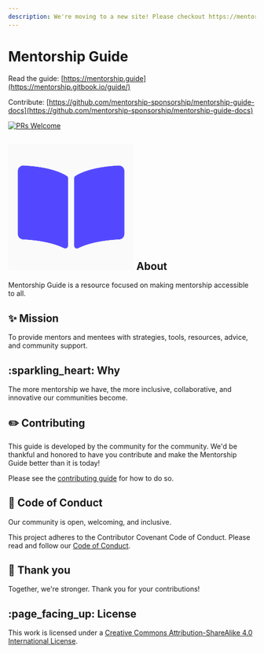 ```yaml
---
description: We're moving to a new site! Please checkout https://mentorship.guide
---
```


# Mentorship Guide

Read the guide: [https://mentorship.guide](https://mentorship.gitbook.io/guide/)

Contribute: [https://github.com/mentorship-sponsorship/mentorship-guide-docs](https://github.com/mentorship-sponsorship/mentorship-guide-docs)



[![PRs Welcome](https://img.shields.io/badge/prs-welcome-brightgreen.svg?style=flat-square)](http://makeapullrequest.com)

## ![](.gitbook/assets/mentorship-logo-with-white-background.png) About

Mentorship Guide is a resource focused on making mentorship accessible to all.

## :sparkles: Mission

To provide mentors and mentees with strategies, tools, resources, advice, and community support.

## :sparkling\_heart: Why

The more mentorship we have, the more inclusive, collaborative, and innovative our communities become.

## :pencil2: Contributing

This guide is developed by the community for the community. We'd be thankful and honored to have you contribute and make the Mentorship Guide better than it is today!

Please see the [contributing guide](important/contributing.md) for how to do so.

## :dna: Code of Conduct

Our community is open, welcoming, and inclusive.

This project adheres to the Contributor Covenant Code of Conduct. Please read and follow our [Code of Conduct](important/code-of-conduct.md).

## :clap: Thank you

Together, we're stronger. Thank you for your contributions!

## :page\_facing\_up: License

This work is licensed under a [Creative Commons Attribution-ShareAlike 4.0 International License](http://creativecommons.org/licenses/by-sa/4.0/).
